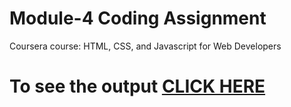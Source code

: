 

# Module-4 Coding Assignment

Coursera course: HTML, CSS, and Javascript for Web Developers

# To see the output [CLICK HERE](https://sharadashenoy18.github.io/mod4/)

